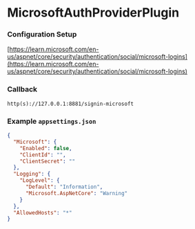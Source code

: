 # MicrosoftAuthProviderPlugin  

### Configuration Setup  
[https://learn.microsoft.com/en-us/aspnet/core/security/authentication/social/microsoft-logins](https://learn.microsoft.com/en-us/aspnet/core/security/authentication/social/microsoft-logins)  

### Callback  
`http(s)://127.0.0.1:8881/signin-microsoft`  

### Example `appsettings.json`  
```json
{
  "Microsoft": {
    "Enabled": false,
    "ClientId": "",
    "ClientSecret": ""
  },
  "Logging": {
    "LogLevel": {
      "Default": "Information",
      "Microsoft.AspNetCore": "Warning"
    }
  },
  "AllowedHosts": "*"
}

```
